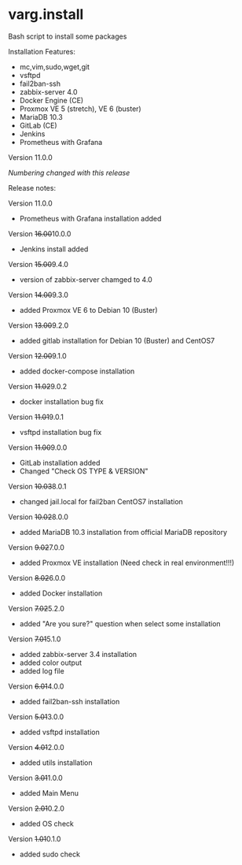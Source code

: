 # varg.install
Bash script to install some packages

Installation Features:
- mc,vim,sudo,wget,git
- vsftpd
- fail2ban-ssh
- zabbix-server 4.0 
- Docker Engine (CE)
- Proxmox VE 5 (stretch), VE 6 (buster)
- MariaDB 10.3
- GitLab (CE)
- Jenkins
- Prometheus with Grafana

Version 11.0.0

*Numbering changed with this release*

Release notes:

Version 11.0.0
- Prometheus with Grafana installation added

Version ~~16.00~~10.0.0
- Jenkins install added

Version ~~15.00~~9.4.0
- version of zabbix-server chamged to 4.0

Version ~~14.00~~9.3.0
- added Proxmox VE 6 to Debian 10 (Buster)

Version ~~13.00~~9.2.0
- added gitlab installation for Debian 10 (Buster) and CentOS7

Version ~~12.00~~9.1.0
- added docker-compose installation

Version ~~11.02~~9.0.2
- docker installation bug fix

Version ~~11.01~~9.0.1
- vsftpd installation bug fix

Version ~~11.00~~9.0.0
- GitLab installation added
- Changed "Check OS TYPE & VERSION"

Version ~~10.03~~8.0.1
- changed jail.local for fail2ban CentOS7 installation

Version ~~10.02~~8.0.0
- added MariaDB 10.3 installation from official MariaDB repository

Version ~~9.02~~7.0.0
- added Proxmox VE installation (Need check in real environment!!!)

Version ~~8.02~~6.0.0
- added Docker installation

Version ~~7.02~~5.2.0
- added "Are you sure?" question when select some installation

Version ~~7.01~~5.1.0
- added zabbix-server 3.4 installation
- added color output
- added log file

Version ~~6.01~~4.0.0
- added fail2ban-ssh installation

Version ~~5.01~~3.0.0
- added vsftpd installation

Version ~~4.01~~2.0.0
- added utils installation

Version ~~3.01~~1.0.0
- added Main Menu

Version ~~2.01~~0.2.0
- added OS check

Version ~~1.01~~0.1.0
- added sudo check
